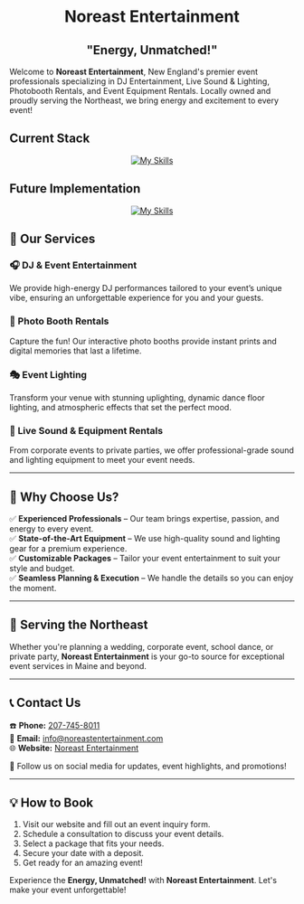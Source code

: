 <div align="center">
    <h1>Noreast Entertainment
    <h2>"Energy, Unmatched!"</h2></h1>
    
</div>

Welcome to **Noreast Entertainment**, New England's premier event professionals specializing in DJ Entertainment, Live Sound & Lighting, Photobooth Rentals, and Event Equipment Rentals. Locally owned and proudly serving the Northeast, we bring energy and excitement to every event!


<div align="left">
    <h2>Current Stack</h2>
</div>

<div align="center">

<a href=""> [![My Skills](https://skillicons.dev/icons?i=html,css,js)](https://skillicons.dev) </a>

</div> </a>
<div align="left">
    <h2>Future Implementation</h2>
</div>

<div align="center">

<a href=""> [![My Skills](https://skillicons.dev/icons?i=go,python,mysql,php,react,tailwind)](https://skillicons.dev) </a>

</div> </a>


## 🌟 Our Services

### 🎧 DJ & Event Entertainment

We provide high-energy DJ performances tailored to your event’s unique vibe, ensuring an unforgettable experience for you and your guests.

### 📸 Photo Booth Rentals

Capture the fun! Our interactive photo booths provide instant prints and digital memories that last a lifetime.

### 🎭 Event Lighting

Transform your venue with stunning uplighting, dynamic dance floor lighting, and atmospheric effects that set the perfect mood.

### 🎤 Live Sound & Equipment Rentals

From corporate events to private parties, we offer professional-grade sound and lighting equipment to meet your event needs.

---

## 🎉 Why Choose Us?

✅ **Experienced Professionals** – Our team brings expertise, passion, and energy to every event.  
✅ **State-of-the-Art Equipment** – We use high-quality sound and lighting gear for a premium experience.  
✅ **Customizable Packages** – Tailor your event entertainment to suit your style and budget.  
✅ **Seamless Planning & Execution** – We handle the details so you can enjoy the moment.

---

## 📍 Serving the Northeast

Whether you're planning a wedding, corporate event, school dance, or private party, **Noreast Entertainment** is your go-to source for exceptional event services in Maine and beyond.

---

## 📞 Contact Us

☎️ **Phone:** [207-745-8011](tel:207-745-8011)  
📧 **Email:** [info@noreastentertainment.com](mailto:info@noreastentertainment.com)  
🌐 **Website:** [Noreast Entertainment](#)  

📲 Follow us on social media for updates, event highlights, and promotions!

---

## 💡 How to Book

1. Visit our website and fill out an event inquiry form.  
2. Schedule a consultation to discuss your event details.  
3. Select a package that fits your needs.  
4. Secure your date with a deposit.  
5. Get ready for an amazing event!  

Experience the **Energy, Unmatched!** with **Noreast Entertainment**. Let's make your event unforgettable!
